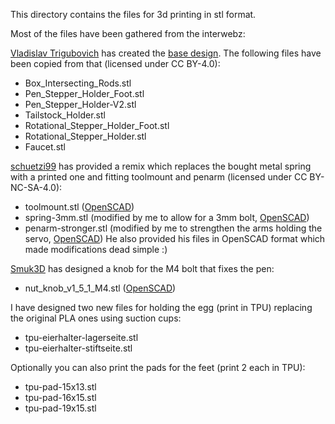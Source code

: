 This directory contains the files for 3d printing in stl format.

Most of the files have been gathered from the interwebz:

[Vladislav Trigubovich](https://www.thingiverse.com/trigubovich/) has created the [base design](https://www.thingiverse.com/thing:2422393/). The following files have been copied from that (licensed under CC BY-4.0):
- Box_Intersecting_Rods.stl
- Pen_Stepper_Holder_Foot.stl
- Pen_Stepper_Holder-V2.stl
- Tailstock_Holder.stl
- Rotational_Stepper_Holder_Foot.stl
- Rotational_Stepper_Holder.stl
- Faucet.stl

[schuetzi99](https://www.thingiverse.com/schuetzi99) has provided a remix which replaces the bought metal spring with a printed one and fitting toolmount and penarm (licensed under CC BY-NC-SA-4.0):
- toolmount.stl ([OpenSCAD](OpenSCAD/toolmount.scad))
- spring-3mm.stl (modified by me to allow for a 3mm bolt, [OpenSCAD](OpenSCAD/spring-3mm.scad))
- penarm-stronger.stl (modified by me to strengthen the arms holding the servo, [OpenSCAD](OpenSCAD/penarm-stronger.scad))
He also provided his files in OpenSCAD format which made modifications dead simple :)

[Smuk3D](https://www.thingiverse.com/smuk3d) has designed a knob for the M4 bolt that fixes the pen:
- nut_knob_v1_5_1_M4.stl ([OpenSCAD](OpenSCAD/nut_knob_v1_5_1_M4.scad))

I have designed two new files for holding the egg (print in TPU) replacing the original PLA ones using suction cups:
- tpu-eierhalter-lagerseite.stl
- tpu-eierhalter-stiftseite.stl

Optionally you can also print the pads for the feet (print 2 each in TPU):
- tpu-pad-15x13.stl
- tpu-pad-16x15.stl
- tpu-pad-19x15.stl
